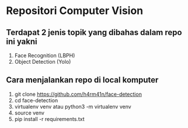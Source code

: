 # Repositori Computer Vision

## Terdapat 2 jenis topik yang dibahas dalam repo ini yakni

1. Face Recognition (LBPH)
2. Object Detection (Yolo)

## Cara menjalankan repo di local komputer

1. git clone https://github.com/h4rm41n/face-detection
2. cd face-detection
3. virtualenv venv atau python3 -m virtualenv venv
4. source venv
5. pip install -r requirements.txt
